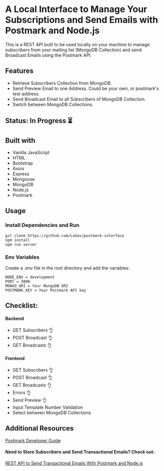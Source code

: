 # A Local Interface to Manage Your Subscriptions and Send Emails with Postmark and Node.js

This is a REST API built to be used locally on your machine to manage subscribers from your mailing list (MongoDB Collection) and send Broadcast Emails using the Postmark API.

## Features

- Retrieve Subscribers Collection from MongoDB.
- Send Preview Email to one Address. Could be your own, or postmark's test address.
- Send Broadcast Email to all Subscribers of MongoDB Collection.
- Switch between MongoDB Collections.

## Status: In Progress :hourglass_flowing_sand:

## Built with

- Vanilla JavaScript
- HTML
- Bootstrap
- Axios
- Express
- Mongoose
- MongoDB
- Node.js
- Postmark

## Usage

### Install Dependencies and Run

```
git clone https://github.com/LaSav/postmark-interface
npm install
npm run server
```

### Env Variables

Create a .env file in the root directory and add the variables:

```
NODE_ENV = development
PORT = 3000
MONGO_URI = Your MongoDB URI
POSTMARK_KEY = Your Postmark API key
```

## Checklist:

#### Backend

- GET Subscribers :ok_hand:
- POST Broadcast :ok_hand:
- GET Broadcasts :ok_hand:

#### Frontend

- GET Subscribers :ok_hand:
- POST Broadcast :ok_hand:
- GET Broadcasts :ok_hand:
- Errors :ok_hand:
- Send Preview :ok_hand:
- Input Template Number Validation
- Select between MongoDB Collections

## Additional Resources

[Postmark Developer Guide](https://postmarkapp.com/developer)

#### Need to Store Subscribers and Send Transactional Emails? Check out:

[REST API to Send Transactional Emails With Postmark and Node.js](https://github.com/LaSav/postmark-transactional-form)

